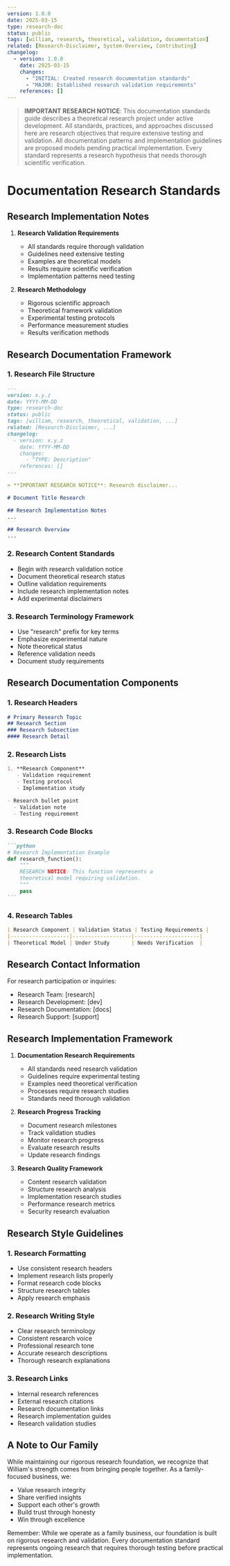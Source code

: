 ```yaml
---
version: 1.0.0
date: 2025-03-15
type: research-doc
status: public
tags: [william, research, theoretical, validation, documentation]
related: [Research-Disclaimer, System-Overview, Contributing]
changelog:
  - version: 1.0.0
    date: 2025-03-15
    changes:
      - "INITIAL: Created research documentation standards"
      - "MAJOR: Established research validation requirements"
    references: []
---
```


> **IMPORTANT RESEARCH NOTICE**: This documentation standards guide describes a theoretical research project under active development. All standards, practices, and approaches discussed here are research objectives that require extensive testing and validation. All documentation patterns and implementation guidelines are proposed models pending practical implementation. Every standard represents a research hypothesis that needs thorough scientific verification.

# Documentation Research Standards

## Research Implementation Notes

1. **Research Validation Requirements**
   - All standards require thorough validation
   - Guidelines need extensive testing
   - Examples are theoretical models
   - Results require scientific verification
   - Implementation patterns need testing

2. **Research Methodology**
   - Rigorous scientific approach
   - Theoretical framework validation
   - Experimental testing protocols
   - Performance measurement studies
   - Results verification methods

## Research Documentation Framework

### 1. Research File Structure
```markdown
---
version: x.y.z
date: YYYY-MM-DD
type: research-doc
status: public
tags: [william, research, theoretical, validation, ...]
related: [Research-Disclaimer, ...]
changelog:
  - version: x.y.z
    date: YYYY-MM-DD
    changes:
      - "TYPE: Description"
    references: []
---

> **IMPORTANT RESEARCH NOTICE**: Research disclaimer...

# Document Title Research

## Research Implementation Notes
...

## Research Overview
...
```

### 2. Research Content Standards
- Begin with research validation notice
- Document theoretical research status
- Outline validation requirements
- Include research implementation notes
- Add experimental disclaimers

### 3. Research Terminology Framework
- Use "research" prefix for key terms
- Emphasize experimental nature
- Note theoretical status
- Reference validation needs
- Document study requirements

## Research Documentation Components

### 1. Research Headers
```markdown
# Primary Research Topic
## Research Section
### Research Subsection
#### Research Detail
```

### 2. Research Lists
```markdown
1. **Research Component**
   - Validation requirement
   - Testing protocol
   - Implementation study

- Research bullet point
  - Validation note
  - Testing requirement
```

### 3. Research Code Blocks
````markdown
```python
# Research Implementation Example
def research_function():
    """
    RESEARCH NOTICE: This function represents a
    theoretical model requiring validation.
    """
    pass
```
````

### 4. Research Tables
```markdown
| Research Component | Validation Status | Testing Requirements |
|-------------------|-------------------|---------------------|
| Theoretical Model | Under Study       | Needs Verification  |
```

## Research Contact Information

For research participation or inquiries:
- Research Team: [research]
- Research Development: [dev]
- Research Documentation: [docs]
- Research Support: [support]

## Research Implementation Framework

1. **Documentation Research Requirements**
   - All standards need research validation
   - Guidelines require experimental testing
   - Examples need theoretical verification
   - Processes require research studies
   - Standards need thorough validation

2. **Research Progress Tracking**
   - Document research milestones
   - Track validation studies
   - Monitor research progress
   - Evaluate research results
   - Update research findings

3. **Research Quality Framework**
   - Content research validation
   - Structure research analysis
   - Implementation research studies
   - Performance research metrics
   - Security research evaluation

## Research Style Guidelines

### 1. Research Formatting
- Use consistent research headers
- Implement research lists properly
- Format research code blocks
- Structure research tables
- Apply research emphasis

### 2. Research Writing Style
- Clear research terminology
- Consistent research voice
- Professional research tone
- Accurate research descriptions
- Thorough research explanations

### 3. Research Links
- Internal research references
- External research citations
- Research documentation links
- Research implementation guides
- Research validation studies

## A Note to Our Family

While maintaining our rigorous research foundation, we recognize that William's strength comes from bringing people together. As a family-focused business, we:
- Value research integrity
- Share verified insights
- Support each other's growth
- Build trust through honesty
- Win through excellence

Remember: While we operate as a family business, our foundation is built on rigorous research and validation. Every documentation standard represents ongoing research that requires thorough testing before practical implementation.
